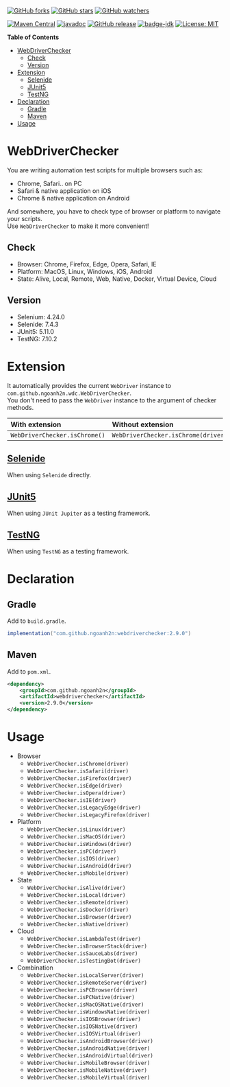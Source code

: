 [![GitHub forks](https://img.shields.io/github/forks/ngoanh2n/webdriverchecker.svg?style=social&label=Fork&maxAge=2592000)](https://github.com/ngoanh2n/webdriverchecker/network/members/)
[![GitHub stars](https://img.shields.io/github/stars/ngoanh2n/webdriverchecker.svg?style=social&label=Star&maxAge=2592000)](https://github.com/ngoanh2n/webdriverchecker/stargazers/)
[![GitHub watchers](https://img.shields.io/github/watchers/ngoanh2n/webdriverchecker.svg?style=social&label=Watch&maxAge=2592000)](https://github.com/ngoanh2n/webdriverchecker/watchers/)

[![Maven Central](https://maven-badges.herokuapp.com/maven-central/com.github.ngoanh2n/webdriverchecker/badge.svg)](https://maven-badges.herokuapp.com/maven-central/com.github.ngoanh2n/webdriverchecker)
[![javadoc](https://javadoc.io/badge2/com.github.ngoanh2n/webdriverchecker/javadoc.svg)](https://javadoc.io/doc/com.github.ngoanh2n/webdriverchecker)
[![GitHub release](https://img.shields.io/github/release/ngoanh2n/webdriverchecker.svg)](https://github.com/ngoanh2n/webdriverchecker/releases/)
[![badge-jdk](https://img.shields.io/badge/jdk-17-blue.svg)](http://www.oracle.com/technetwork/java/javase/downloads/index.html)
[![License: MIT](https://img.shields.io/badge/License-MIT-blueviolet.svg)](https://opensource.org/licenses/MIT)

**Table of Contents**
<!-- TOC -->
* [WebDriverChecker](#webdriverchecker)
  * [Check](#check)
  * [Version](#version)
* [Extension](#extension)
  * [Selenide](#selenide)
  * [JUnit5](#junit5)
  * [TestNG](#testng)
* [Declaration](#declaration)
  * [Gradle](#gradle)
  * [Maven](#maven)
* [Usage](#usage)
<!-- TOC -->

# WebDriverChecker
You are writing automation test scripts for multiple browsers such as:
- Chrome, Safari.. on PC
- Safari & native application on iOS
- Chrome & native application on Android

And somewhere, you have to check type of browser or platform to navigate your scripts.<br>
Use `WebDriverChecker` to make it more convenient!

## Check
- Browser: Chrome, Firefox, Edge, Opera, Safari, IE
- Platform: MacOS, Linux, Windows, iOS, Android
- State: Alive, Local, Remote, Web, Native, Docker, Virtual Device, Cloud

## Version
- Selenium: 4.24.0
- Selenide: 7.4.3
- JUnit5: 5.11.0
- TestNG: 7.10.2

# Extension
It automatically provides the current `WebDriver` instance to `com.github.ngoanh2n.wdc.WebDriverChecker`.<br>
You don't need to pass the `WebDriver` instance to the argument of checker methods.

| With extension                 | Without extension                    |
|:-------------------------------|:-------------------------------------|
| `WebDriverChecker.isChrome()`  | `WebDriverChecker.isChrome(driver)`  |

## [Selenide](webdriverchecker-selenide#readme)
When using `Selenide` directly.

## [JUnit5](webdriverchecker-junit5#readme)
When using `JUnit Jupiter` as a testing framework.

## [TestNG](webdriverchecker-testng#readme)
When using `TestNG` as a testing framework.

# Declaration
## Gradle
Add to `build.gradle`.
```gradle
implementation("com.github.ngoanh2n:webdriverchecker:2.9.0")
```

## Maven
Add to `pom.xml`.
```xml
<dependency>
    <groupId>com.github.ngoanh2n</groupId>
    <artifactId>webdriverchecker</artifactId>
    <version>2.9.0</version>
</dependency>
```

# Usage
- Browser
  - `WebDriverChecker.isChrome(driver)`
  - `WebDriverChecker.isSafari(driver)`
  - `WebDriverChecker.isFirefox(driver)`
  - `WebDriverChecker.isEdge(driver)`
  - `WebDriverChecker.isOpera(driver)`
  - `WebDriverChecker.isIE(driver)`
  - `WebDriverChecker.isLegacyEdge(driver)`
  - `WebDriverChecker.isLegacyFirefox(driver)`
- Platform
  - `WebDriverChecker.isLinux(driver)`
  - `WebDriverChecker.isMacOS(driver)`
  - `WebDriverChecker.isWindows(driver)`
  - `WebDriverChecker.isPC(driver)`
  - `WebDriverChecker.isIOS(driver)`
  - `WebDriverChecker.isAndroid(driver)`
  - `WebDriverChecker.isMobile(driver)`
- State
  - `WebDriverChecker.isAlive(driver)`
  - `WebDriverChecker.isLocal(driver)`
  - `WebDriverChecker.isRemote(driver)`
  - `WebDriverChecker.isDocker(driver)`
  - `WebDriverChecker.isBrowser(driver)`
  - `WebDriverChecker.isNative(driver)`
- Cloud
  - `WebDriverChecker.isLambdaTest(driver)`
  - `WebDriverChecker.isBrowserStack(driver)`
  - `WebDriverChecker.isSauceLabs(driver)`
  - `WebDriverChecker.isTestingBot(driver)`
- Combination
  - `WebDriverChecker.isLocalServer(driver)`
  - `WebDriverChecker.isRemoteServer(driver)`
  - `WebDriverChecker.isPCBrowser(driver)`
  - `WebDriverChecker.isPCNative(driver)`
  - `WebDriverChecker.isMacOSNative(driver)`
  - `WebDriverChecker.isWindowsNative(driver)`
  - `WebDriverChecker.isIOSBrowser(driver)`
  - `WebDriverChecker.isIOSNative(driver)`
  - `WebDriverChecker.isIOSVirtual(driver)`
  - `WebDriverChecker.isAndroidBrowser(driver)`
  - `WebDriverChecker.isAndroidNative(driver)`
  - `WebDriverChecker.isAndroidVirtual(driver)`
  - `WebDriverChecker.isMobileBrowser(driver)`
  - `WebDriverChecker.isMobileNative(driver)`
  - `WebDriverChecker.isMobileVirtual(driver)`
